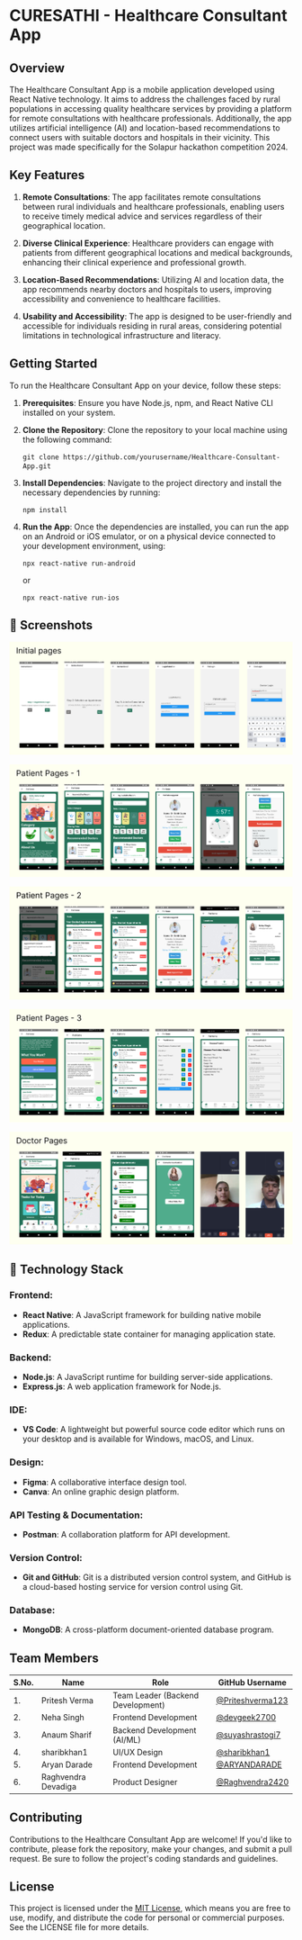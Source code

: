 # CURESATHI - Healthcare Consultant App

## Overview

The Healthcare Consultant App is a mobile application developed using React Native technology. It aims to address the challenges faced by rural populations in accessing quality healthcare services by providing a platform for remote consultations with healthcare professionals. Additionally, the app utilizes artificial intelligence (AI) and location-based recommendations to connect users with suitable doctors and hospitals in their vicinity. This project was made specifically for the Solapur hackathon competition 2024.

## Key Features

1. **Remote Consultations**: The app facilitates remote consultations between rural individuals and healthcare professionals, enabling users to receive timely medical advice and services regardless of their geographical location.

2. **Diverse Clinical Experience**: Healthcare providers can engage with patients from different geographical locations and medical backgrounds, enhancing their clinical experience and professional growth.

3. **Location-Based Recommendations**: Utilizing AI and location data, the app recommends nearby doctors and hospitals to users, improving accessibility and convenience to healthcare facilities.

4. **Usability and Accessibility**: The app is designed to be user-friendly and accessible for individuals residing in rural areas, considering potential limitations in technological infrastructure and literacy.

## Getting Started

To run the Healthcare Consultant App on your device, follow these steps:

1. **Prerequisites**: Ensure you have Node.js, npm, and React Native CLI installed on your system.

2. **Clone the Repository**: Clone the repository to your local machine using the following command:
   ```
   git clone https://github.com/yourusername/Healthcare-Consultant-App.git
   ```

3. **Install Dependencies**: Navigate to the project directory and install the necessary dependencies by running:
   ```
   npm install
   ```

4. **Run the App**: Once the dependencies are installed, you can run the app on an Android or iOS emulator, or on a physical device connected to your development environment, using:
   ```
   npx react-native run-android
   ```
   or
   ```
   npx react-native run-ios
   ```
## 🔗 Screenshots

![App Screenshot](https://github.com/devgeek2700/CURESATHI-Healthcare-Consultatant-App/blob/main/Images/o1.png?raw=true)


![App Screenshot](https://github.com/devgeek2700/CURESATHI-Healthcare-Consultatant-App/blob/main/Images/o2.png?raw=true)


![App Screenshot](https://github.com/devgeek2700/CURESATHI-Healthcare-Consultatant-App/blob/main/Images/o3.png?raw=true)


![App Screenshot](https://github.com/devgeek2700/CURESATHI-Healthcare-Consultatant-App/blob/main/Images/o4.png?raw=true)


![App Screenshot](https://github.com/devgeek2700/CURESATHI-Healthcare-Consultatant-App/blob/main/Images/o5.png?raw=true)

## 🔗 Technology Stack

### Frontend:
- **React Native**: A JavaScript framework for building native mobile applications.
- **Redux**: A predictable state container for managing application state.

### Backend:
- **Node.js**: A JavaScript runtime for building server-side applications.
- **Express.js**: A web application framework for Node.js.

### IDE:
- **VS Code**: A lightweight but powerful source code editor which runs on your desktop and is available for Windows, macOS, and Linux.

### Design:
- **Figma**: A collaborative interface design tool.
- **Canva**: An online graphic design platform.

### API Testing & Documentation:
- **Postman**: A collaboration platform for API development.

### Version Control:
- **Git and GitHub**: Git is a distributed version control system, and GitHub is a cloud-based hosting service for version control using Git.

### Database:
- **MongoDB**: A cross-platform document-oriented database program.

## Team Members

| S.No. | Name                      | Role                              | GitHub Username      |
|-------|---------------------------|-----------------------------------|----------------------|
| 1.    | Pritesh Verma             | Team Leader (Backend Development) | [@Priteshverma123](https://github.com/Priteshverma123) |
| 2.    | Neha Singh                | Frontend Development              | [@devgeek2700](https://github.com/devgeek2700)  |
| 3.    | Anaum Sharif              | Backend Development (AI/ML)       | [@suyashrastogi7](https://github.com/suyashrastogi7) |
| 4.    | sharibkhan1               | UI/UX Design                      | [@sharibkhan1](https://github.com/sharibkhan1) |
| 5.    | Aryan Darade              | Frontend Development              | [@ARYANDARADE](https://github.com/ARYANDARADE)  |
| 6.    | Raghvendra Devadiga       | Product Designer                  | [@Raghvendra2420](https://github.com/Raghvendra2420) |




## Contributing

Contributions to the Healthcare Consultant App are welcome! If you'd like to contribute, please fork the repository, make your changes, and submit a pull request. Be sure to follow the project's coding standards and guidelines.

## License

This project is licensed under the [MIT License](LICENSE), which means you are free to use, modify, and distribute the code for personal or commercial purposes. See the LICENSE file for more details.

